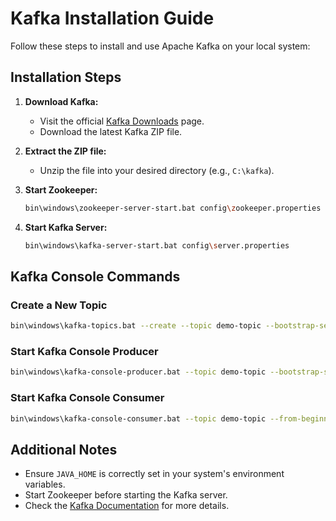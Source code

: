 
# Kafka Installation Guide

Follow these steps to install and use Apache Kafka on your local system:

## **Installation Steps**
1. **Download Kafka:**
   - Visit the official [Kafka Downloads](https://kafka.apache.org/downloads) page.
   - Download the latest Kafka ZIP file.

2. **Extract the ZIP file:**
   - Unzip the file into your desired directory (e.g., `C:\kafka`).

3. **Start Zookeeper:**
   ```bash
   bin\windows\zookeeper-server-start.bat config\zookeeper.properties
   ```

4. **Start Kafka Server:**
   ```bash
   bin\windows\kafka-server-start.bat config\server.properties
   ```

## **Kafka Console Commands**

### **Create a New Topic**
```bash
bin\windows\kafka-topics.bat --create --topic demo-topic --bootstrap-server localhost:9092
```

### **Start Kafka Console Producer**
```bash
bin\windows\kafka-console-producer.bat --topic demo-topic --bootstrap-server localhost:9092
```

### **Start Kafka Console Consumer**
```bash
bin\windows\kafka-console-consumer.bat --topic demo-topic --from-beginning --bootstrap-server localhost:9092
```

## **Additional Notes**
- Ensure `JAVA_HOME` is correctly set in your system's environment variables.
- Start Zookeeper before starting the Kafka server.
- Check the [Kafka Documentation](https://kafka.apache.org/documentation/) for more details.
